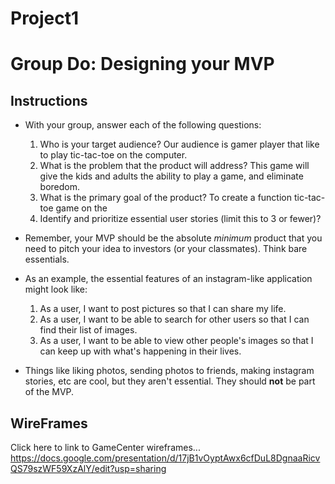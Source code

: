 # Project1

# Group Do: Designing your MVP

## Instructions
* With your group, answer each of the following questions:
  1. Who is your target audience?
    Our audience is gamer player that like to play tic-tac-toe on the computer.
  2. What is the problem that the product will address?
    This game will give the kids and adults the ability to play a game, and eliminate boredom.
  3. What is the primary goal of the product?
    To create a function tic-tac-toe game on the
  4. Identify and prioritize essential user stories (limit this to 3 or fewer)?

* Remember, your MVP should be the absolute *minimum* product that you need to pitch your idea to investors (or your classmates). Think bare essentials.

* As an example, the essential features of an instagram-like application might look like:

  1. As a user, I want to post pictures so that I can share my life.
  2. As a user, I want to be able to search for other users so that I can find their list of images.
  3. As a user, I want to be able to view other people's images so that I can keep up with what's happening in their lives.

* Things like liking photos, sending photos to friends, making instagram stories, etc are cool, but they aren't essential. They should **not** be part of the MVP.

## WireFrames

Click here to link to GameCenter wireframes...  https://docs.google.com/presentation/d/17jB1vOyptAwx6cfDuL8DgnaaRicvQS79szWF59XzAlY/edit?usp=sharing
